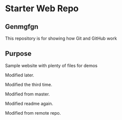 # Starter Web Repo

## Genmgfgn

This repository is for showing how Git and GitHub work

## Purpose

Sample website with plenty of files for demos

Modified later.

Modified the third time.

Modified from master.


Modified readme again.

Modified from remote repo.
